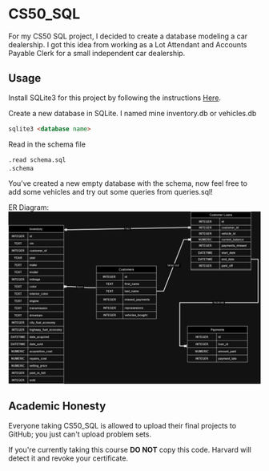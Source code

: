 # CS50_SQL

For my CS50 SQL project, I decided to create a database modeling a car dealership. I got this idea from working as a Lot Attendant and Accounts Payable Clerk
for a small independent car dealership.

## Usage
Install SQLite3 for this project by following the instructions [Here](https://www.tutorialspoint.com/sqlite/sqlite_installation.htm).

Create a new database in SQLite. I named mine inventory.db or vehicles.db
```markdown
sqlite3 <database name> 
```

Read in the schema file
```markdown
.read schema.sql
.schema
```

You've created a new empty database with the schema, now feel free to add some vehicles and try out some queries from queries.sql!

ER Diagram:
![Failed to load](diagram.png)
## Academic Honesty 
Everyone taking CS50_SQL is allowed to upload their final projects to GitHub; you just can't upload problem sets. 

If you're currently taking this course **DO NOT** copy this code. Harvard will detect it and revoke your certificate.